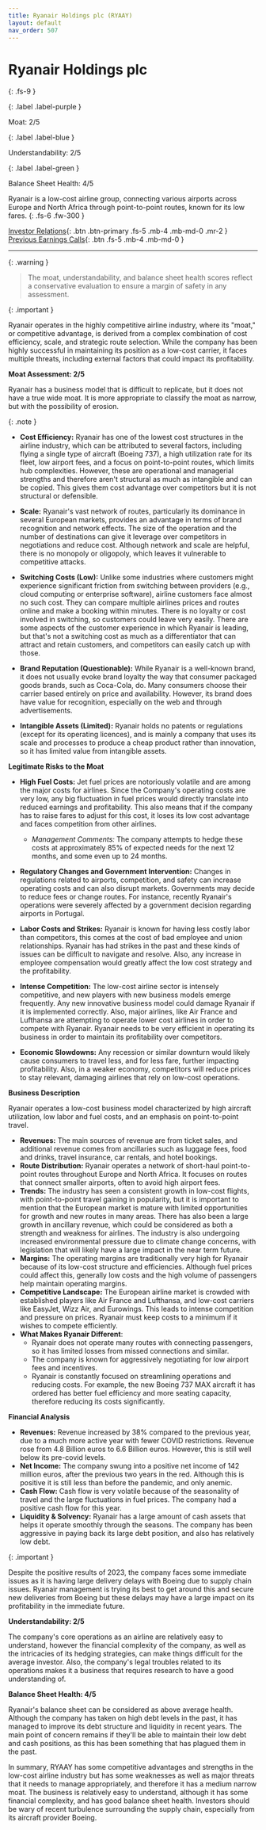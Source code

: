 ```yaml
---
title: Ryanair Holdings plc (RYAAY)
layout: default
nav_order: 507
---
```


# Ryanair Holdings plc
{: .fs-9 }

{: .label .label-purple }

Moat: 2/5

{: .label .label-blue }

Understandability: 2/5

{: .label .label-green }

Balance Sheet Health: 4/5

Ryanair is a low-cost airline group, connecting various airports across Europe and North Africa through point-to-point routes, known for its low fares.
{: .fs-6 .fw-300 }

[Investor Relations](https://www.google.com/search?q=RYAAY+investor+relations){: .btn .btn-primary .fs-5 .mb-4 .mb-md-0 .mr-2 }
[Previous Earnings Calls](https://discountingcashflows.com/company/RYAAY/transcripts/){: .btn .fs-5 .mb-4 .mb-md-0 }

---

{: .warning }
>The moat, understandability, and balance sheet health scores reflect a conservative evaluation to ensure a margin of safety in any assessment.



{: .important }

Ryanair operates in the highly competitive airline industry, where its "moat," or competitive advantage, is derived from a complex combination of cost efficiency, scale, and strategic route selection. While the company has been highly successful in maintaining its position as a low-cost carrier, it faces multiple threats, including external factors that could impact its profitability.

**Moat Assessment: 2/5**

Ryanair has a business model that is difficult to replicate, but it does not have a true wide moat. It is more appropriate to classify the moat as narrow, but with the possibility of erosion. 

{: .note }
*   **Cost Efficiency:** Ryanair has one of the lowest cost structures in the airline industry, which can be attributed to several factors, including flying a single type of aircraft (Boeing 737), a high utilization rate for its fleet, low airport fees, and a focus on point-to-point routes, which limits hub complexities. However, these are operational and managerial strengths and therefore aren't structural as much as intangible and can be copied.  This gives them cost advantage over competitors but it is not structural or defensible.

*   **Scale:** Ryanair's vast network of routes, particularly its dominance in several European markets, provides an advantage in terms of brand recognition and network effects. The size of the operation and the number of destinations can give it leverage over competitors in negotiations and reduce cost. Although network and scale are helpful, there is no monopoly or oligopoly, which leaves it vulnerable to competitive attacks.

*   **Switching Costs (Low):** Unlike some industries where customers might experience significant friction from switching between providers (e.g., cloud computing or enterprise software), airline customers face almost no such cost. They can compare multiple airlines prices and routes online and make a booking within minutes. There is no loyalty or cost involved in switching, so customers could leave very easily. There are some aspects of the customer experience in which Ryanair is leading, but that's not a switching cost as much as a differentiator that can attract and retain customers, and competitors can easily catch up with those.

*   **Brand Reputation (Questionable):** While Ryanair is a well-known brand, it does not usually evoke brand loyalty the way that consumer packaged goods brands, such as Coca-Cola, do. Many consumers choose their carrier based entirely on price and availability. However, its brand does have value for recognition, especially on the web and through advertisements.

*   **Intangible Assets (Limited):** Ryanair holds no patents or regulations (except for its operating licences), and is mainly a company that uses its scale and processes to produce a cheap product rather than innovation, so it has limited value from intangible assets.

**Legitimate Risks to the Moat**

*  **High Fuel Costs:** Jet fuel prices are notoriously volatile and are among the major costs for airlines. Since the Company's operating costs are very low, any big fluctuation in fuel prices would directly translate into reduced earnings and profitability. This also means that if the company has to raise fares to adjust for this cost, it loses its low cost advantage and faces competition from other airlines.

    *   *Management Comments:* The company attempts to hedge these costs at approximately 85% of expected needs for the next 12 months, and some even up to 24 months.
*   **Regulatory Changes and Government Intervention:** Changes in regulations related to airports, competition, and safety can increase operating costs and can also disrupt markets. Governments may decide to reduce fees or change routes. For instance, recently Ryanair's operations were severely affected by a government decision regarding airports in Portugal.
*   **Labor Costs and Strikes:** Ryanair is known for having less costly labor than competitors, this comes at the cost of bad employee and union relationships. Ryanair has had strikes in the past and these kinds of issues can be difficult to navigate and resolve. Also, any increase in employee compensation would greatly affect the low cost strategy and the profitability.
*  **Intense Competition:** The low-cost airline sector is intensely competitive, and new players with new business models emerge frequently. Any new innovative business model could damage Ryanair if it is implemented correctly. Also, major airlines, like Air France and Lufthansa are attempting to operate lower cost airlines in order to compete with Ryanair. Ryanair needs to be very efficient in operating its business in order to maintain its profitability over competitors.
*  **Economic Slowdowns:** Any recession or similar downturn would likely cause consumers to travel less, and for less fare, further impacting profitability. Also, in a weaker economy, competitors will reduce prices to stay relevant, damaging airlines that rely on low-cost operations.

**Business Description**

Ryanair operates a low-cost business model characterized by high aircraft utilization, low labor and fuel costs, and an emphasis on point-to-point travel.

*  **Revenues:** The main sources of revenue are from ticket sales, and additional revenue comes from ancillaries such as luggage fees, food and drinks, travel insurance, car rentals, and hotel bookings.
*   **Route Distribution:** Ryanair operates a network of short-haul point-to-point routes throughout Europe and North Africa. It focuses on routes that connect smaller airports, often to avoid high airport fees.
*   **Trends:** The industry has seen a consistent growth in low-cost flights, with point-to-point travel gaining in popularity, but it is important to mention that the European market is mature with limited opportunities for growth and new routes in many areas. There has also been a large growth in ancillary revenue, which could be considered as both a strength and weakness for airlines. The industry is also undergoing increased environmental pressure due to climate change concerns, with legislation that will likely have a large impact in the near term future.
*   **Margins:** The operating margins are traditionally very high for Ryanair because of its low-cost structure and efficiencies. Although fuel prices could affect this, generally low costs and the high volume of passengers help maintain operating margins.
*   **Competitive Landscape:**  The European airline market is crowded with established players like Air France and Lufthansa, and low-cost carriers like EasyJet, Wizz Air, and Eurowings. This leads to intense competition and pressure on prices. Ryanair must keep costs to a minimum if it wishes to compete efficiently.
*   **What Makes Ryanair Different**:
    *  Ryanair does not operate many routes with connecting passengers, so it has limited losses from missed connections and similar.
    *  The company is known for aggressively negotiating for low airport fees and incentives.
    *  Ryanair is constantly focused on streamlining operations and reducing costs. For example, the new Boeing 737 MAX aircraft it has ordered has better fuel efficiency and more seating capacity, therefore reducing its costs significantly.

**Financial Analysis**

*   **Revenues:** Revenue increased by 38% compared to the previous year, due to a much more active year with fewer COVID restrictions. Revenue rose from 4.8 Billion euros to 6.6 Billion euros. However, this is still well below its pre-covid levels. 
*   **Net Income:** The company swung into a positive net income of 142 million euros, after the previous two years in the red. Although this is positive it is still less than before the pandemic, and only anemic.
*   **Cash Flow:** Cash flow is very volatile because of the seasonality of travel and the large fluctuations in fuel prices. The company had a positive cash flow for this year.
*   **Liquidity & Solvency:** Ryanair has a large amount of cash assets that helps it operate smoothly through the seasons. The company has been aggressive in paying back its large debt position, and also has relatively low debt.

{: .important }

Despite the positive results of 2023, the company faces some immediate issues as it is having large delivery delays with Boeing due to supply chain issues. Ryanair management is trying its best to get around this and secure new deliveries from Boeing but these delays may have a large impact on its profitability in the immediate future.

**Understandability: 2/5**

The company's core operations as an airline are relatively easy to understand, however the financial complexity of the company, as well as the intricacies of its hedging strategies, can make things difficult for the average investor. Also, the company's legal troubles related to its operations makes it a business that requires research to have a good understanding of.

**Balance Sheet Health: 4/5**

Ryanair's balance sheet can be considered as above average health. Although the company has taken on high debt levels in the past, it has managed to improve its debt structure and liquidity in recent years. The main point of concern remains if they'll be able to maintain their low debt and cash positions, as this has been something that has plagued them in the past.

In summary, RYAAY has some competitive advantages and strengths in the low-cost airline industry but has some weaknesses as well as major threats that it needs to manage appropriately, and therefore it has a medium narrow moat. The business is relatively easy to understand, although it has some financial complexity, and has good balance sheet health. Investors should be wary of recent turbulence surrounding the supply chain, especially from its aircraft provider Boeing.
